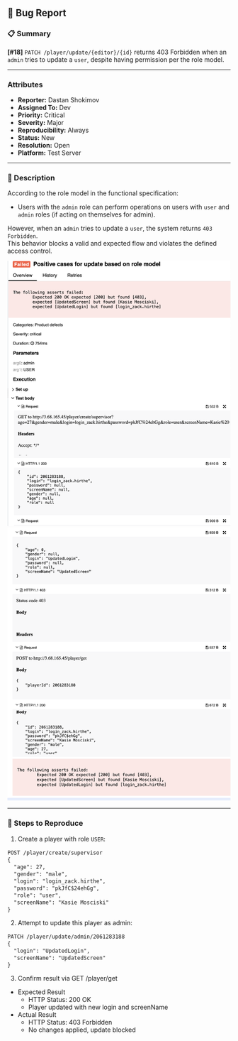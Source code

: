 ## 🐞 Bug Report

### 📋 Summary
**[#18]** `PATCH /player/update/{editor}/{id}` returns 403 Forbidden when an `admin` tries to update a `user`, despite having permission per the role model.

---

### Attributes

- **Reporter:** Dastan Shokimov
- **Assigned To:** Dev
- **Priority:** Critical
- **Severity:** Major
- **Reproducibility:** Always
- **Status:** New
- **Resolution:** Open
- **Platform:** Test Server

---

### 🧪 Description
According to the role model in the functional specification:
- Users with the `admin` role can perform operations on users with `user` and `admin` roles (if acting on themselves for admin).

However, when an `admin` tries to update a `user`, the system returns `403 Forbidden`.  
This behavior blocks a valid and expected flow and violates the defined access control.

![img_16.png](img_16.png)
![img_17.png](img_17.png)

---

### 🔁 Steps to Reproduce

1. Create a player with role `USER`:
```http
POST /player/create/supervisor
{
  "age": 27,
  "gender": "male",
  "login": "login_zack.hirthe",
  "password": "pkJfC$24ehGg",
  "role": "user",
  "screenName": "Kasie Mosciski"
}
```
2. Attempt to update this player as admin:

```http
PATCH /player/update/admin/2061283188
{
  "login": "UpdatedLogin",
  "screenName": "UpdatedScreen"
}
``` 
3. Confirm result via GET /player/get
* Expected Result 
  * HTTP Status: 200 OK 
  * Player updated with new login and screenName
* Actual Result 
  * HTTP Status: 403 Forbidden 
  * No changes applied, update blocked

